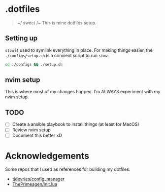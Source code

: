 # .dotfiles
> ~/ sweet /~
This is mine dotfiles setup.

## Setting up
`stow` is used to symlink everything in place.
For making things easier, the `./configs/setup.sh` is a convient script to run `stow`:
```bash
cd ./configs && ./setup.sh
```

## nvim setup
This is where most of my changes happen. I'm ALWAYS experiment with my nvim setup.

## TODO
- [ ] Create a ansible playbook to install things (at least for MacOS)
- [ ] Review nvim setup
- [ ] Document this better xD

# Acknowledgements
Some repos that I used as references for building my dotfiles:
- [tjdevries/config_manager](https://github.com/tjdevries/config_manager)
- [ThePrimeagen/init.lua](https://github.com/ThePrimeagen/init.lua)
